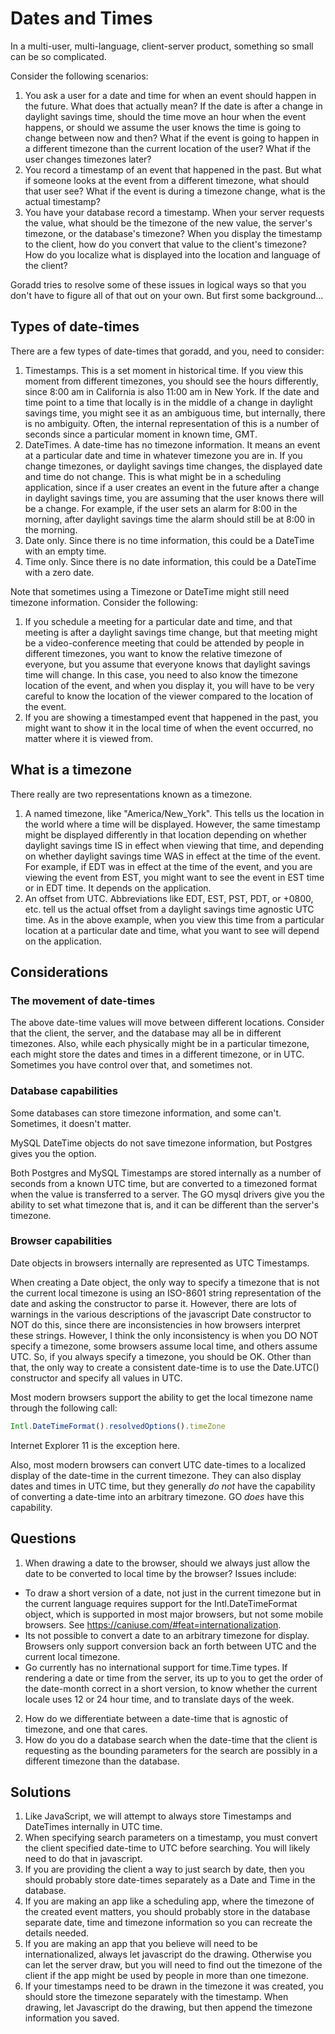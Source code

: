 # Dates and Times

In a multi-user, multi-language, client-server product, something so small can be so complicated. 

Consider the following scenarios:
1. You ask a user for a date and time for when an event should happen in the future. What does that
actually mean? If the date is after a change in daylight savings time, should the time move an hour
when the event happens, or should we assume the user knows the time is going to change between now and then?
What if the event is going to happen in a different timezone than the current location of the user?
What if the user changes timezones later?
2. You record a timestamp of an event that happened in the past. But what if someone looks at the event
from a different timezone, what should that user see? What if the event is during a timezone change, 
what is the actual timestamp?
3. You have your database record a timestamp. When your server requests the value, what should be
the timezone of the new value, the server's timezone, or the database's timezone? When you display the
timestamp to the client, how do you convert that value to the client's timezone? How do you localize
what is displayed into the location and language of the client?

Goradd tries to resolve some of these issues in logical ways so that you don't have to figure all of that
out on your own. But first some background...

## Types of date-times

There are a few types of date-times that goradd, and you, need to consider:
1. Timestamps. This is a set moment in historical time. If you view this moment from different timezones,
you should see the hours differently, since 8:00 am in California is also 11:00 am in New York. If the
date and time point to a time that locally is in the middle of a change in daylight savings time, you
might see it as an ambiguous time, but internally, there is no ambiguity. Often, the internal representation
of this is a number of seconds since a particular moment in known time, GMT.
2. DateTimes. A date-time has no timezone information. It means an event at a particular date and time
in whatever timezone you are in. If you change timezones, or daylight savings time changes, the 
displayed date and time do not change. This is what might be in a scheduling application, since if
a user creates an event in the future after a change in daylight savings time, you are assuming that the
user knows there will be a change. For example, if the user sets an alarm for 8:00 in the morning, 
after daylight savings time the alarm should still be at 8:00 in the morning.
3. Date only. Since there is no time information, this could be a DateTime with an empty time.
4. Time only. Since there is no date information, this could be a DateTime with a zero date.

Note that sometimes using a Timezone or DateTime might still need timezone information. 
Consider the following:
1. If you schedule a meeting for a particular date and time, and that meeting is after a 
daylight savings time change, but that meeting might be a video-conference meeting that could be 
attended by people in different timezones, you want to know the relative timezone of everyone, 
but you assume that everyone knows that daylight savings time will change. In this case, you need
to also know the timezone location of the event, and when you display it, you will have to be
very careful to know the location of the viewer compared to the location of the event.
2. If you are showing a timestamped event that happened in the past, you might want to show it
in the local time of when the event occurred, no matter where it is viewed from.

## What is a timezone
There really are two representations known as a timezone.
1. A named timezone, like "America/New_York". This tells us the location in the world where a time
will be displayed. However, the same timestamp might be displayed differently in that location
depending on whether daylight savings time IS in effect when viewing that time, and depending on
whether daylight savings time WAS in effect at the time of the event. For example, if EDT was
in effect at the time of the event, and you are viewing the event from EST, you might want to
see the event in EST time or in EDT time. It depends on the application.
2. An offset from UTC. Abbreviations like EDT, EST, PST, PDT, or +0800, etc. tell us the actual
offset from a daylight savings time agnostic UTC time. As in the above example, when you view
this time from a particular location at a particular date and time, what you want to see will
depend on the application.

## Considerations
### The movement of date-times
The above date-time values will move between different locations. Consider that the client, the server,
and the database may all be in different timezones. Also, while each physically might be in a 
particular timezone, each might store the dates and times in a different timezone, or in
UTC. Sometimes you have control over that, and sometimes not.

### Database capabilities
Some databases can store timezone information, and some can't. Sometimes, it doesn't matter.  

MySQL DateTime objects do not save timezone information, but Postgres gives you the option. 

Both Postgres and MySQL Timestamps are stored internally as
a number of seconds from a known UTC time, but are converted to a timezoned format when the value
is transferred to a server. The GO mysql drivers give you the ability to set what timezone that is,
and it can be different than the server's timezone.

### Browser capabilities
Date objects in browsers internally are represented as UTC Timestamps. 

When creating a Date object, the only way to specify a timezone that is not the current
local timezone is using an ISO-8601 string representation of the date and asking the
constructor to parse it. However, there are lots of warnings in the various descriptions
of the javascript Date constructor to NOT do this, since there are inconsistencies in how browsers
interpret these strings. However, I think the only inconsistency is when you DO NOT specify
a timezone, some browsers assume local time, and others assume UTC. So, if you always specify
a timezone, you should be OK. Other than that, the only way to create a consistent 
date-time is to use the Date.UTC() constructor and specify all values in UTC.

Most modern browsers support the ability to get the local timezone name through the
following call:
```javascript
Intl.DateTimeFormat().resolvedOptions().timeZone
```
Internet Explorer 11 is the exception here. 

Also, most modern browsers can convert UTC date-times to a localized display of the date-time
in the current timezone. They can also display dates and times in UTC time, but they generally
*do not* have the capability of converting a date-time into an arbitrary timezone. GO *does*
have this capability.

## Questions
1. When drawing a date to the browser, should we always just allow the date to be converted
to local time by the browser? Issues include:
- To draw a short version of a date, not just in the current timezone but in the current
language requires support for the Intl.DateTimeFormat object, which is supported
in most major browsers, but not some mobile browsers. See https://caniuse.com/#feat=internationalization.
- Its not possible to convert a date to an arbitrary timezone for display. Browsers only support
conversion back an forth between UTC and the current local timezone.
- Go currently has no international support for time.Time types. If rendering a date or time
from the server, its up to you to get the order of the date-month correct in a short version,
to know whether the current locale uses 12 or 24 hour time, and to translate days of the week.
2. How do we differentiate between a date-time that is agnostic of timezone, and one that cares.
3. How do you do a database search when the date-time that the client is requesting as
the bounding parameters for the search are possibly in a different timezone than the database.

## Solutions
1. Like JavaScript, we will attempt to always store Timestamps and DateTimes internally
in UTC time. 
2. When specifying search parameters on a timestamp, you must convert the client specified
date-time to UTC before searching. You will likely need to do that in javascript.
3. If you are providing the client a way to just search by date, then you should probably
store date-times separately as a Date and Time in the database.
4. If you are making an app like a scheduling app, where the timezone of the created event
matters, you should probably store in the database separate date, time and timezone information
so you can recreate the details needed.
5. If you are making an app that you believe will need to be internationalized, always let
javascript do the drawing. Otherwise you can let the server draw, but you will need to find
out the timezone of the client if the app might be used by people in more than one timezone.
6. If your timestamps need to be drawn in the timezone it was created, you should store the
timezone separately with the timestamp. When drawing, let Javascript do the drawing, but
then append the timezone information you saved.